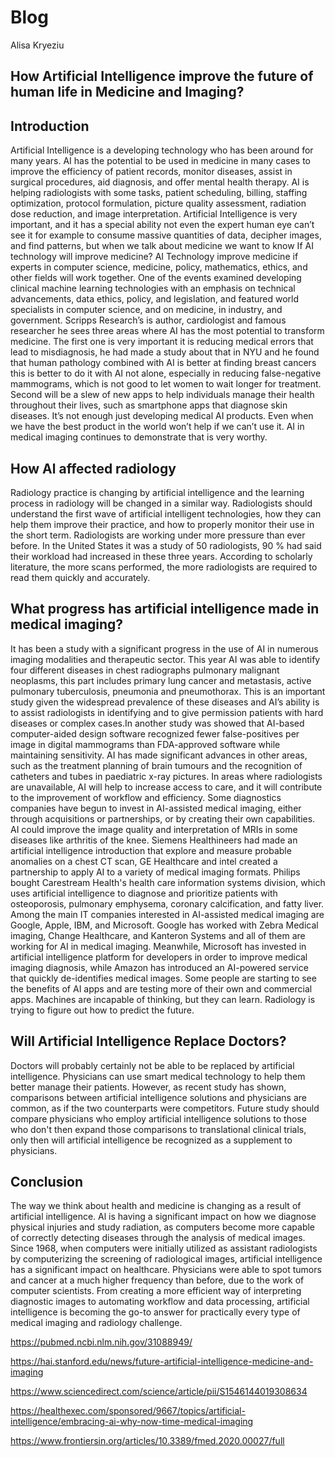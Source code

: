 # Blog


Alisa Kryeziu


## How Artificial Intelligence improve the future of human life in Medicine and Imaging?



## Introduction 

Artificial Intelligence is a developing technology who has been around for many years. AI has the potential to be used in medicine in many cases to improve the efficiency of patient records, monitor diseases, assist in surgical procedures, aid diagnosis, and offer mental health therapy. AI is helping radiologists with some tasks, patient scheduling, billing, staffing optimization, protocol formulation, picture quality assessment, radiation dose reduction, and image interpretation. Artificial Intelligence is very important, and it has a special ability not even the expert human eye can’t see it for example to consume massive quantities of data, decipher images, and find patterns, but when we talk about medicine we want to know If AI technology will improve medicine?
AI Technology improve medicine if experts in computer science, medicine, policy, mathematics, ethics, and other fields will work together. One of the events examined developing clinical machine learning technologies with an emphasis on technical advancements, data ethics, policy, and legislation, and featured world specialists in computer science, and on medicine, in industry, and government. Scripps Research’s is author, cardiologist and famous researcher he sees three areas where AI has the most potential to transform medicine. The first one is very important it is reducing medical errors that lead to misdiagnosis, he had made a study about that in NYU and he found that human pathology combined with AI is better at finding breast cancers this is better to do it with AI not alone, especially in reducing false-negative mammograms, which is not good to let women to wait longer for treatment. Second will be a slew of new apps to help individuals manage their health throughout their lives, such as smartphone apps that diagnose skin diseases. It’s not enough just developing medical AI products. Even when we have the best product in the world won’t help if we can’t use it. AI in medical imaging continues to demonstrate that is very worthy.


## How Al affected radiology

Radiology practice is changing by artificial intelligence and the learning process in radiology will be changed in a similar way. Radiologists should understand the first wave of artificial intelligent technologies, how they can help them improve their practice, and how to properly monitor their use in the short term. Radiologists are working under more pressure than ever before. In the United States it was a study of 50 radiologists, 90 % had said their workload had increased in these three years. According to scholarly literature, the more scans performed, the more radiologists are required to read them quickly and accurately.



## What progress has artificial intelligence made in medical imaging? 

It has been a study with a significant progress in the use of AI in numerous imaging modalities and therapeutic sector. This year AI was able to identify four different diseases in chest radiographs pulmonary malignant neoplasms, this part includes primary lung cancer and metastasis, active pulmonary tuberculosis, pneumonia and pneumothorax. This is an important study given the widespread prevalence of these diseases and AI’s ability is to assist radiologists in identifying and to give permission patients with hard diseases or complex cases.In another study was showed that AI-based computer-aided design software recognized fewer false-positives per image in digital mammograms than FDA-approved software while maintaining sensitivity. AI has made significant advances in other areas, such as the treatment planning of brain tumours and the recognition of catheters and tubes in paediatric x-ray pictures. In areas where radiologists are unavailable, AI will help to increase access to care, and it will contribute to the improvement of workflow and efficiency.
Some diagnostics companies have begun to invest in AI-assisted medical imaging, either through acquisitions or partnerships, or by creating their own capabilities. AI could improve the image quality and interpretation of MRIs in some diseases like arthritis of the knee. Siemens Healthineers had made an artificial intelligence introduction that explore and measure probable anomalies on a chest CT scan, GE Healthcare and intel created a partnership to apply AI to a variety of medical imaging formats. Philips bought Carestream Health's health care information systems division, which uses artificial intelligence to diagnose and prioritize patients with osteoporosis, pulmonary emphysema, coronary calcification, and fatty liver. Among the main IT companies interested in AI-assisted medical imaging are Google, Apple, IBM, and Microsoft. Google has worked with Zebra Medical imaging, Change Healthcare, and Kanteron Systems and all of them are working for AI in medical imaging. Meanwhile, Microsoft has invested in artificial intelligence platform for developers in order to improve medical imaging diagnosis, while Amazon has introduced an AI-powered service that quickly de-identifies medical images. Some people are starting to see the benefits of AI apps and are testing more of their own and commercial apps. Machines are incapable of thinking, but they can learn. Radiology is trying to figure out how to predict the future.



## Will Artificial Intelligence Replace Doctors?

Doctors will probably certainly not be able to be replaced by artificial intelligence. Physicians can use smart medical technology to help them better manage their patients. However, as recent study has shown, comparisons between artificial intelligence solutions and physicians are common, as if the two counterparts were competitors. Future study should compare physicians who employ artificial intelligence solutions to those who don't then expand those comparisons to translational clinical trials, only then will artificial intelligence be recognized as a supplement to physicians.

## Conclusion 

The way we think about health and medicine is changing as a result of artificial intelligence. Al is having a significant impact on how we diagnose physical injuries and study radiation, as computers become more capable of correctly detecting diseases through the analysis of medical images. Since 1968, when computers were initially utilized as assistant radiologists by computerizing the screening of radiological images, artificial intelligence has a significant impact on healthcare. Physicians were able to spot tumors and cancer at a much higher frequency than before, due to the work of computer scientists. From creating a more efficient way of interpreting diagnostic images to automating workflow and data processing, artificial intelligence is becoming the go-to answer for practically every type of medical imaging and radiology challenge.




https://pubmed.ncbi.nlm.nih.gov/31088949/

https://hai.stanford.edu/news/future-artificial-intelligence-medicine-and-imaging

https://www.sciencedirect.com/science/article/pii/S1546144019308634

https://healthexec.com/sponsored/9667/topics/artificial-intelligence/embracing-ai-why-now-time-medical-imaging

https://www.frontiersin.org/articles/10.3389/fmed.2020.00027/full



